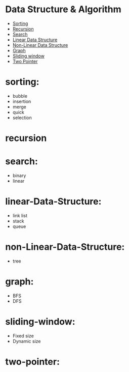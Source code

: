 # Data Structure &amp; Algorithm

+ [Sorting](#sorting)
+ [Recursion](#recursion)
+ [Search](#search)
+ [Linear Data Structure](#linear-Data-Structure)
+ [Non-Linear Data Structure](#non-Linear-Data-Structure)
+ [Graph](#graph)
+ [Sliding window](#sliding-window)
+ [Two Pointer](#two-pointer)

# sorting:
+ bubble
+ insertion
+ merge
+ quick
+ selection

# recursion

# search:
+ binary
+ linear

# linear-Data-Structure:
+ link list
+ stack
+ queue

# non-Linear-Data-Structure:
+ tree

# graph:
+ BFS
+ DFS

# sliding-window:
+ Fixed size
+ Dynamic size

# two-pointer: